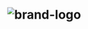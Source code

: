 # ![brand-logo](https://www.hellobahamafoodie.com/wp-content/themes/bahamafoodie/svg/brand-logo-negative.svg)
